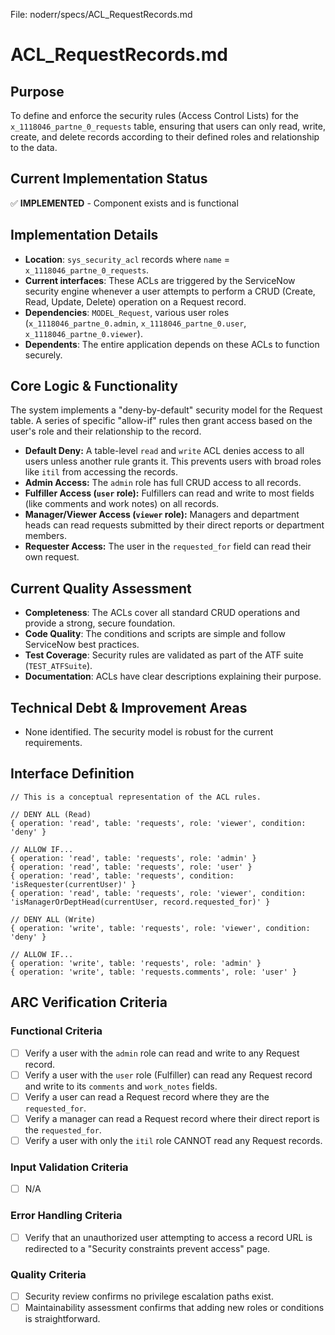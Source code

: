 File: noderr/specs/ACL_RequestRecords.md

# ACL_RequestRecords.md

## Purpose
To define and enforce the security rules (Access Control Lists) for the `x_1118046_partne_0_requests` table, ensuring that users can only read, write, create, and delete records according to their defined roles and relationship to the data.

## Current Implementation Status
✅ **IMPLEMENTED** - Component exists and is functional

## Implementation Details
- **Location**: `sys_security_acl` records where `name` = `x_1118046_partne_0_requests`.
- **Current interfaces**: These ACLs are triggered by the ServiceNow security engine whenever a user attempts to perform a CRUD (Create, Read, Update, Delete) operation on a Request record.
- **Dependencies**: `MODEL_Request`, various user roles (`x_1118046_partne_0.admin`, `x_1118046_partne_0.user`, `x_1118046_partne_0.viewer`).
- **Dependents**: The entire application depends on these ACLs to function securely.

## Core Logic & Functionality
The system implements a "deny-by-default" security model for the Request table. A series of specific "allow-if" rules then grant access based on the user's role and their relationship to the record.
- **Default Deny:** A table-level `read` and `write` ACL denies access to all users unless another rule grants it. This prevents users with broad roles like `itil` from accessing the records.
- **Admin Access:** The `admin` role has full CRUD access to all records.
- **Fulfiller Access (`user` role):** Fulfillers can read and write to most fields (like comments and work notes) on all records.
- **Manager/Viewer Access (`viewer` role):** Managers and department heads can read requests submitted by their direct reports or department members.
- **Requester Access:** The user in the `requested_for` field can read their own request.

## Current Quality Assessment
- **Completeness**: The ACLs cover all standard CRUD operations and provide a strong, secure foundation.
- **Code Quality**: The conditions and scripts are simple and follow ServiceNow best practices.
- **Test Coverage**: Security rules are validated as part of the ATF suite (`TEST_ATFSuite`).
- **Documentation**: ACLs have clear descriptions explaining their purpose.

## Technical Debt & Improvement Areas
- None identified. The security model is robust for the current requirements.

## Interface Definition
```servicenow
// This is a conceptual representation of the ACL rules.

// DENY ALL (Read)
{ operation: 'read', table: 'requests', role: 'viewer', condition: 'deny' }

// ALLOW IF...
{ operation: 'read', table: 'requests', role: 'admin' }
{ operation: 'read', table: 'requests', role: 'user' }
{ operation: 'read', table: 'requests', condition: 'isRequester(currentUser)' }
{ operation: 'read', table: 'requests', role: 'viewer', condition: 'isManagerOrDeptHead(currentUser, record.requested_for)' }

// DENY ALL (Write)
{ operation: 'write', table: 'requests', role: 'viewer', condition: 'deny' }

// ALLOW IF...
{ operation: 'write', table: 'requests', role: 'admin' }
{ operation: 'write', table: 'requests.comments', role: 'user' }
```

## ARC Verification Criteria

### Functional Criteria
- [ ] Verify a user with the `admin` role can read and write to any Request record.
- [ ] Verify a user with the `user` role (Fulfiller) can read any Request record and write to its `comments` and `work_notes` fields.
- [ ] Verify a user can read a Request record where they are the `requested_for`.
- [ ] Verify a manager can read a Request record where their direct report is the `requested_for`.
- [ ] Verify a user with only the `itil` role CANNOT read any Request records.

### Input Validation Criteria  
- [ ] N/A

### Error Handling Criteria
- [ ] Verify that an unauthorized user attempting to access a record URL is redirected to a "Security constraints prevent access" page.

### Quality Criteria
- [ ] Security review confirms no privilege escalation paths exist.
- [ ] Maintainability assessment confirms that adding new roles or conditions is straightforward.
